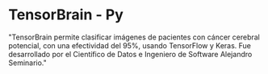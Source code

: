 # TensorBrain - Py

"TensorBrain permite clasificar imágenes de pacientes con cáncer cerebral potencial, con una efectividad del 95%, usando TensorFlow y Keras. Fue desarrollado por el Científico de Datos e Ingeniero de Software Alejandro Seminario."
